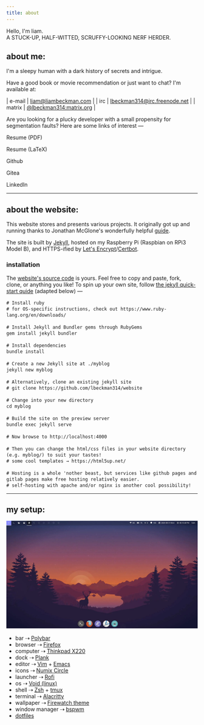 ```yaml
---
title: about
---
```


<div class="center">
    <span id="hello" class="big rainbow">Hello, I'm liam.</span>
    <object id="smile" type="image/svg+xml" data="/assets/svg/icon-smile.svg"></object>
</div>

<div id="stuck-up">A STUCK-UP, HALF-WITTED, SCRUFFY-LOOKING NERF HERDER.</div>

## about me:
I'm a sleepy human with a dark history of secrets and intrigue.

Have a good book or movie recommendation or just want to chat? I'm available at:

| e-mail | <a href="mailto:liam@liambeckman.com">liam@liambeckman.com</a> |
| irc | [lbeckman314@irc.freenode.net](https://freenode.net/) |
| matrix | [@lbeckman314:matrix.org](https://matrix.org/) |


Are you looking for a plucky developer with a small propensity for segmentation faults? Here are some links of interest —

<div class="inline-block profiles">
    <div class="featured">
        <a href="https://liambeckman.com/pkgs/resume/resume-liam-beckman.pdf"></a>
        <object class="showoff" type="image/svg+xml" data="/assets/svg/pdf.svg"></object>
        <p> Resume (PDF)</p>
    </div>
    <div class="featured">
        <a href="https://git.liambeckman.com/liam/resume/src/branch/master/src/resume-liam-beckman.tex"></a>
        <object class="showoff" type="image/svg+xml" data="/assets/svg/tex.svg"></object>
        <p>Resume (LaTeX)</p>
    </div>
    <div class="featured">
        <a href="https://github.com/lbeckman314/"></a>
        <object class="showoff" type="image/svg+xml" data="/assets/svg/github.svg"></object>
        <p>Github</p>
    </div>
    <div class="featured">
        <a href="https://git.liambeckman.com/liam"></a>
        <object class="showoff" type="image/svg+xml" data="/assets/svg/gitea.svg"></object>
        <p>Gitea</p>
    </div>
    <div class="featured">
        <a href="https://www.linkedin.com/in/liam-beckman-ab3183a6/"></a>
        <object class="showoff" type="image/svg+xml" data="/assets/svg/linkedin.svg"></object>
        <p>LinkedIn</p>
    </div>
</div>

---

## about the website:

This website stores and presents various projects. It originally got up and running thanks to Jonathan McGlone's wonderfully helpful [guide](http://jmcglone.com/guides/github-pages/).

The site is built by [Jekyll](https://jekyllrb.com/), hosted on my Raspberry Pi (Raspbian on RPi3 Model B), and HTTPS-ified by [Let's Encrypt](https://letsencrypt.org/)/[Certbot](https://certbot.eff.org/).

### installation

The [website's source code](https://github.com/lbeckman314/website) is yours. Feel free to copy and paste, fork, clone, or anything you like! To spin up your own site, follow [the jekyll quick-start quide](https://jekyllrb.com/docs/quickstart/) (adapted below) —

```shell
# Install ruby
# for OS-specific instructions, check out https://www.ruby-lang.org/en/downloads/

# Install Jekyll and Bundler gems through RubyGems
gem install jekyll bundler

# Install dependencies
bundle install

# Create a new Jekyll site at ./myblog
jekyll new myblog

# Alternatively, clone an existing jekyll site
# git clone https://github.com/lbeckman314/website

# Change into your new directory
cd myblog

# Build the site on the preview server
bundle exec jekyll serve

# Now browse to http://localhost:4000

# Then you can change the html/css files in your website directory (e.g. myblog/) to suit your tastes!
# some cool templates → https://html5up.net/

# Hosting is a whole 'nother beast, but services like github pages and gitlab pages make free hosting relatively easier.
# self-hosting with apache and/or nginx is another cool possibility!
```

---

## my setup:

![Screenshot of desktop.](/assets/images/home.jpg)

- bar ⇢ [Polybar](https://polybar.github.io/)
- browser ⇢ [Firefox](https://www.mozilla.org/)
- computer ⇢ [Thinkpad X220](https://en.wikipedia.org/wiki/ThinkPad_X_series)
- dock ⇢ [Plank](https://launchpad.net/plank)
- editor ⇢ [Vim](https://www.vim.org/) + [Emacs](https://www.gnu.org/software/emacs/)
- icons ⇢ [Numix Circle](https://github.com/numixproject/numix-icon-theme-circle)
- launcher ⇢ [Rofi](https://github.com/davatorium/rofi)
- os ⇢ [Void (linux)](https://voidlinux.org/)
- shell ⇢ [Zsh](http://zsh.sourceforge.net/) + [tmux](https://github.com/tmux/tmux)
- terminal ⇢ [Alacritty](https://github.com/alacritty/alacritty)
- wallpaper ⇢ [Firewatch theme](https://github.com/adi1090x/dynamic-wallpaper)
- window manager ⇢ [bspwm](https://github.com/baskerville/bspwm)
- [dotfiles](https://github.com/lbeckman314/dotfiles)

